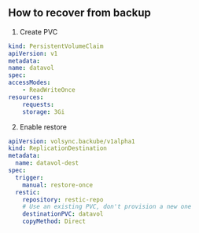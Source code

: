 ## How to recover from backup

1. Create PVC
  ```yml
  kind: PersistentVolumeClaim
  apiVersion: v1
  metadata:
  name: datavol
  spec:
  accessModes:
      - ReadWriteOnce
  resources:
      requests:
      storage: 3Gi
  ```

2. Enable restore
  ```yml
  apiVersion: volsync.backube/v1alpha1
  kind: ReplicationDestination
  metadata:
    name: datavol-dest
  spec:
    trigger:
      manual: restore-once
    restic:
      repository: restic-repo
      # Use an existing PVC, don't provision a new one
      destinationPVC: datavol
      copyMethod: Direct
  ```

